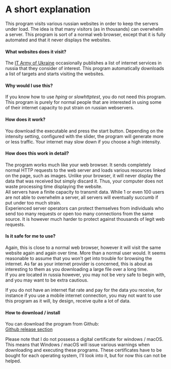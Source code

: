 # A short explanation

This program visits various russian websites in order to keep the servers under load. The idea is that many visitors (as in thousands) can overwhelm a server.
This program is sort of a normal web browser, except that it is fully automated and that it never displays the websites.  

#### What websites does it visit?

The [IT Army of Ukraine](https://t.me/itarmyofukraine2022) occasionally publishes a list of internet services in russia that they consider of interest. This program automatically downloads a list of targets and starts visiting the websites.

#### Why would I use this?

If you know how to use _hping_ or _slowhttptest_, you do not need this program. This program is purely for normal people that are interested in using some of their internet capacity to put strain on russian webservers.

#### How does it work?

You download the executable and press the start button. Depending on the intensity setting, configured with the slider, the program will generate more or less traffic. Your internet may slow down if you choose a high intensity.

#### How does this work in detail?

The program works much like your web browser. It sends completely normal HTTP requests to the web server and loads various resources linked on the page, such as images. Unlike your browser, it will never display the data that was received but simply discard it. Thus, your computer does not waste processing time displaying the website.  
All servers have a finite capacity to transmit data. While 1 or even 100 users are not able to overwhelm a server, all servers will eventually succumb if put under too much strain.  
Experienced server operators can protect themselves from individuals who send too many requests or open too many connections from the same source. It is however much harder to protect against thousands of legit web requests.

#### Is it safe for me to use?

Again, this is close to a normal web browser, however it will visit the same website again and again over time. More than a normal user would. It seems reasonable to assume that you won't get into trouble for browsing the internet. As far as your internet provider is concerned, this is about as interesting to them as you downloading a large file over a long time.  
If you are located in russia however, you may not be very safe to begin with, and you may want to be extra cautious.  
  
If you do not have an internet flat rate and pay for the data you receive, for instance if you use a mobile internet connection, you may not want to use this program as it will, by design, receive quite a lot of data.

#### How to download / install

You can download the program from Github:  
[Github release section](https://github.com/Grrwahrr/avtomat_dos/releases)

Please note that I do not possess a digital certificate for windows / macOS. This means that Windows / macOS will issue various warnings when downloading and executing these programs. These certificates have to be bought for each operating system, I'll look into it, but for now this can not be helped.